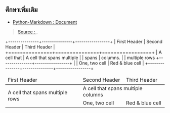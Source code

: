 

## ศึกษาเพิ่มเติม

- [Python-Markdown : Document](https://python-markdown.github.io/sitemap.html)

> [Source : ](https://).




 +---------------+---------------+-----------------+
 | First Header  | Second Header | Third Header |
 +===============+===============+=================+
    | A cell that   | A cell that spans multiple      |
    | spans         | columns.                        |
    | multiple rows +---------------+-----------------+
    |               | One, two cell | Red & blue cell |
    +---------------+---------------+-----------------+

<table>
<thead>
<tr>
<td>First Header</td>
<td>Second Header</td>
<td>Third Header</td>
</tr>
</thead>
<tbody>
<tr>
<td rowspan="2">A cell that spans multiple rows</td>
<td colspan="2">A cell that spans multiple columns</td>
</tr>
<tr>
<td>One, two cell</td>
<td>Red & blue cell</td>
</tr>
</tbody>
</table>
<!--stackedit_data:
eyJoaXN0b3J5IjpbMTE4ODcwNjUxLC0xMDQxNTMwNDU2XX0=
-->